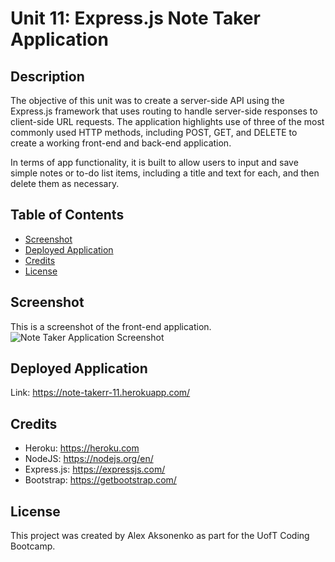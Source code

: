 # Unit 11: Express.js Note Taker Application
## Description

The objective of this unit was to create a server-side API using the Express.js framework that uses routing to handle server-side responses to client-side URL requests. The application highlights use of three of the most commonly used HTTP methods, including POST, GET, and DELETE to create a working front-end and back-end application.

In terms of app functionality, it is built to allow users to input and save simple notes or to-do list items, including a title and text for each, and then delete them as necessary.

## Table of Contents

- [Screenshot](#screenshot)
- [Deployed Application](#deployed-application)
- [Credits](#credits)
- [License](#license)

## Screenshot
This is a screenshot of the front-end application.
![Note Taker Application Screenshot](./Assets/Note-Taker-App_Screenshot.png)

## Deployed Application
Link: https://note-takerr-11.herokuapp.com/

## Credits
- Heroku: https://heroku.com
- NodeJS: https://nodejs.org/en/
- Express.js: https://expressjs.com/
- Bootstrap: https://getbootstrap.com/

## License

This project was created by Alex Aksonenko as part for the UofT Coding Bootcamp.


    